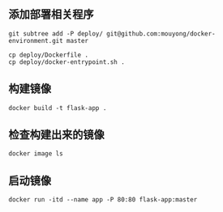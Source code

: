 ## 添加部署相关程序

```
git subtree add -P deploy/ git@github.com:mouyong/docker-environment.git master

cp deploy/Dockerfile .
cp deploy/docker-entrypoint.sh .
```

## 构建镜像

```
docker build -t flask-app .
```

## 检查构建出来的镜像

```
docker image ls
```

## 启动镜像

```
docker run -itd --name app -P 80:80 flask-app:master 
```
